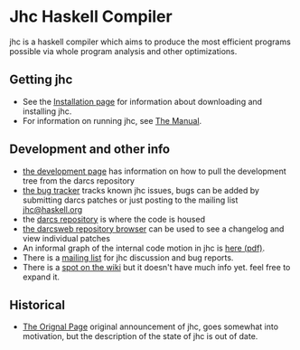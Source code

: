 Jhc Haskell Compiler
====================

jhc is a haskell compiler which aims to produce the most efficient programs possible via whole program analysis and other optimizations.

Getting jhc
-----------

 * See the [Installation page](building.shtml) for information about downloading and installing jhc.
 * For information on running jhc, see [The Manual](manual.html). 


Development and other info
--------------------------

 * [the development page](development.shtml) has information on how to pull the development tree from the darcs repository
 * [the bug tracker](bug) tracks known jhc issues, bugs can be added by submitting darcs patches or just posting to the mailing list jhc@haskell.org
 * the [darcs repository](http://repetae.net/repos/jhc) is where the code is housed
 * [the darcsweb repository browser](http://repetae.net/dw/darcsweb.cgi?r=jhc) can be used to see a changelog and view individual patches
 * An informal graph of the internal code motion in jhc is [here (pdf)](big-picture.pdf).
 * There is a [mailing list](http://www.haskell.org/mailman/listinfo/jhc) for jhc discussion and bug reports.
 * There is a [spot on the wiki](http://haskell.org/haskellwiki/Jhc) but it doesn't have much info yet. feel free to expand it.

Historical
----------

 * [The Orignal Page](jhc.shtml) original announcement of jhc, goes somewhat into motivation, but the description of the state of jhc is out of date.
